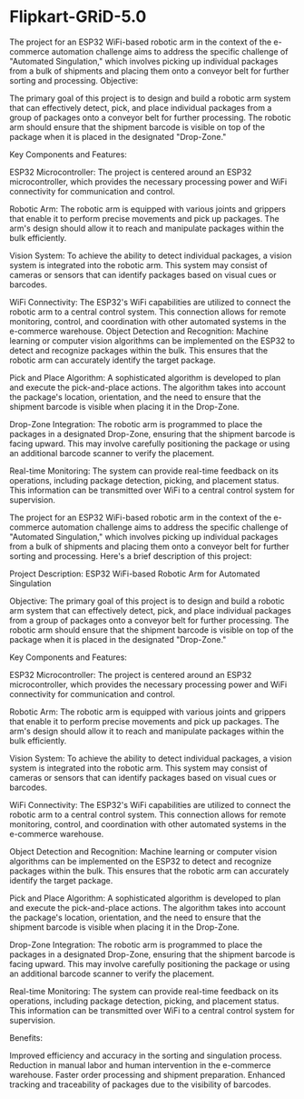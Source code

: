 # Flipkart-GRiD-5.0
 The project for an ESP32 WiFi-based robotic arm in the context of the e-commerce automation challenge aims to address the specific challenge of "Automated Singulation," which involves picking up individual packages from a bulk of shipments and placing them onto a conveyor belt for further sorting and processing.
Objective:

The primary goal of this project is to design and build a robotic arm system that can effectively detect, pick, and place individual packages from a group of packages onto a conveyor belt for further processing. The robotic arm should ensure that the shipment barcode is visible on top of the package when it is placed in the designated "Drop-Zone."

Key Components and Features:

ESP32 Microcontroller: The project is centered around an ESP32 microcontroller, which provides the necessary processing power and WiFi connectivity for communication and control.

Robotic Arm: The robotic arm is equipped with various joints and grippers that enable it to perform precise movements and pick up packages. The arm's design should allow it to reach and manipulate packages within the bulk efficiently.

Vision System: To achieve the ability to detect individual packages, a vision system is integrated into the robotic arm. This system may consist of cameras or sensors that can identify packages based on visual cues or barcodes.

WiFi Connectivity: The ESP32's WiFi capabilities are utilized to connect the robotic arm to a central control system. This connection allows for remote monitoring, control, and coordination with other automated systems in the e-commerce warehouse.
Object Detection and Recognition: Machine learning or computer vision algorithms can be implemented on the ESP32 to detect and recognize packages within the bulk. This ensures that the robotic arm can accurately identify the target package.

Pick and Place Algorithm: A sophisticated algorithm is developed to plan and execute the pick-and-place actions. The algorithm takes into account the package's location, orientation, and the need to ensure that the shipment barcode is visible when placing it in the Drop-Zone.

Drop-Zone Integration: The robotic arm is programmed to place the packages in a designated Drop-Zone, ensuring that the shipment barcode is facing upward. This may involve carefully positioning the package or using an additional barcode scanner to verify the placement.

Real-time Monitoring: The system can provide real-time feedback on its operations, including package detection, picking, and placement status. This information can be transmitted over WiFi to a central control system for supervision.

The project for an ESP32 WiFi-based robotic arm in the context of the e-commerce automation challenge aims to address the specific challenge of "Automated Singulation," which involves picking up individual packages from a bulk of shipments and placing them onto a conveyor belt for further sorting and processing. Here's a brief description of this project:

Project Description: ESP32 WiFi-based Robotic Arm for Automated Singulation

Objective:
The primary goal of this project is to design and build a robotic arm system that can effectively detect, pick, and place individual packages from a group of packages onto a conveyor belt for further processing. The robotic arm should ensure that the shipment barcode is visible on top of the package when it is placed in the designated "Drop-Zone."

Key Components and Features:

ESP32 Microcontroller: The project is centered around an ESP32 microcontroller, which provides the necessary processing power and WiFi connectivity for communication and control.

Robotic Arm: The robotic arm is equipped with various joints and grippers that enable it to perform precise movements and pick up packages. The arm's design should allow it to reach and manipulate packages within the bulk efficiently.

Vision System: To achieve the ability to detect individual packages, a vision system is integrated into the robotic arm. This system may consist of cameras or sensors that can identify packages based on visual cues or barcodes.

WiFi Connectivity: The ESP32's WiFi capabilities are utilized to connect the robotic arm to a central control system. This connection allows for remote monitoring, control, and coordination with other automated systems in the e-commerce warehouse.

Object Detection and Recognition: Machine learning or computer vision algorithms can be implemented on the ESP32 to detect and recognize packages within the bulk. This ensures that the robotic arm can accurately identify the target package.

Pick and Place Algorithm: A sophisticated algorithm is developed to plan and execute the pick-and-place actions. The algorithm takes into account the package's location, orientation, and the need to ensure that the shipment barcode is visible when placing it in the Drop-Zone.

Drop-Zone Integration: The robotic arm is programmed to place the packages in a designated Drop-Zone, ensuring that the shipment barcode is facing upward. This may involve carefully positioning the package or using an additional barcode scanner to verify the placement.

Real-time Monitoring: The system can provide real-time feedback on its operations, including package detection, picking, and placement status. This information can be transmitted over WiFi to a central control system for supervision.

Benefits:

Improved efficiency and accuracy in the sorting and singulation process.
Reduction in manual labor and human intervention in the e-commerce warehouse.
Faster order processing and shipment preparation.
Enhanced tracking and traceability of packages due to the visibility of barcodes.
